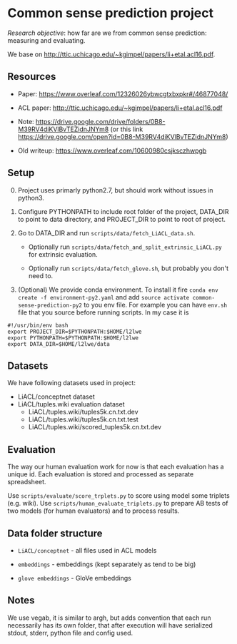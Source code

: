 # Common sense prediction project

*Research objective*: how far are we from common sense prediction: measuring and evaluating.

We base on http://ttic.uchicago.edu/~kgimpel/papers/li+etal.acl16.pdf.

## Resources

* Paper: https://www.overleaf.com/12326026ybwcgtxbxpkr#/46877048/

* ACL paper: http://ttic.uchicago.edu/~kgimpel/papers/li+etal.acl16.pdf

* Note: https://drive.google.com/drive/folders/0B8-M39RV4diKVlBvTEZidnJNYm8 (or this link https://drive.google.com/open?id=0B8-M39RV4diKVlBvTEZidnJNYm8)

* Old writeup: https://www.overleaf.com/10600980csjksczhwpgb

## Setup

0. Project uses primarly python2.7, but should work without issues in python3.

1. Configure PYTHONPATH to include root folder of the project, DATA_DIR to point to data directory, and 
PROJECT_DIR to point to root of project.

2. Go to DATA_DIR and run `scripts/data/fetch_LiACL_data.sh`.

    * Optionally run `scripts/data/fetch_and_split_extrinsic_LiACL.py ` for extrinsic evaluation.
    
    * Optionally run `scripts/data/fetch_glove.sh`, but probably you don't need to.

3. (Optional) We provide conda environment. To install it fire `conda env create -f environment-py2.yaml` and add
`source activate common-sense-prediction-py2` to you env file.
For example you can have `env.sh` file that you source before running scripts. In my case it is

```
#!/usr/bin/env bash
export PROJECT_DIR=$PYTHONPATH:$HOME/l2lwe
export PYTHONPATH=$PYTHONPATH:$HOME/l2lwe
export DATA_DIR=$HOME/l2lwe/data
```

## Datasets

We have following datasets used in project:

* LiACL/conceptnet dataset
* LiACL/tuples.wiki evaluation dataset
    * LiACL/tuples.wiki/tuples5k.cn.txt.dev
    * LiACL/tuples.wiki/tuples5k.cn.txt.test
    * LiACL/tuples.wiki/scored_tuples5k.cn.txt.dev

## Evaluation

The way our human evaluation work for now is that each evaluation has a unique id. Each evaluation is stored and processed
as separate spreadsheet. 

Use `scripts/evaluate/score_trplets.py` to score using model some triplets (e.g. wiki). Use `scripts/human_evaluate_triplets.py` to
prepare AB tests of two models (for human evaluators) and to process results.

## Data folder structure

* `LiACL/conceptnet` - all files used in ACL models

* `embeddings` - embeddings (kept separately as tend to be big)

* `glove embeddings` - GloVe embeddings

## Notes

We use vegab, it is similar to argh, but adds convention that each run necessarily has its own folder, that
after execution will have serialized stdout, stderr, python file and config used.
